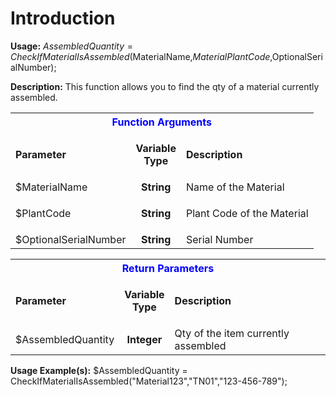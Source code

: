 # Introduction

**Usage:** 
$AssembledQuantity = CheckIfMaterialIsAssembled($MaterialName,$MaterialPlantCode,$OptionalSerialNumber);

**Description:** This function allows you to find the qty of a material currently assembled. 


<table class="confluenceTable"><tbody><tr><th colspan="3" class="confluenceTh"><span style="color: rgb(0,0,255);">Function Arguments</span></th></tr><tr><td class="confluenceTd"><strong>Parameter</strong></td><td class="confluenceTd"><p style="text-align: center;"><strong>Variable</strong><br /><strong>Type</strong></p></td><td class="confluenceTd"><strong>Description</strong></td></tr><tr><td class="confluenceTd">$MaterialName</td><td style="text-align: center;" class="confluenceTd"><strong>String</strong></td><td class="confluenceTd">Name of the Material</td></tr><tr><td colspan="1" class="confluenceTd">$PlantCode</td><td colspan="1" style="text-align: center;" class="confluenceTd"><strong>String </strong></td><td colspan="1" class="confluenceTd"><p>Plant Code of the Material</p></td></tr><tr><td colspan="1" class="confluenceTd">$OptionalSerialNumber</td><td colspan="1" style="text-align: center;" class="confluenceTd"><strong>String</strong></td><td colspan="1" class="confluenceTd">Serial Number</td></tr></tbody></table>


<table class="confluenceTable"><tbody><tr><th colspan="3" class="confluenceTh"><span style="color: rgb(0,0,255);">Return Parameters</span></th></tr><tr><td class="confluenceTd"><strong>Parameter</strong></td><td class="confluenceTd"><p style="text-align: center;"><strong>Variable</strong><br /><strong>Type</strong></p></td><td class="confluenceTd"><strong>Description</strong></td></tr><tr><td class="confluenceTd">$AssembledQuantity</td><td style="text-align: center;" class="confluenceTd"><strong>Integer</strong></td><td class="confluenceTd">Qty of the item currently assembled</td></tr></tbody></table>


**Usage Example(s):** 
$AssembledQuantity = CheckIfMaterialIsAssembled("Material123","TN01","123-456-789");
